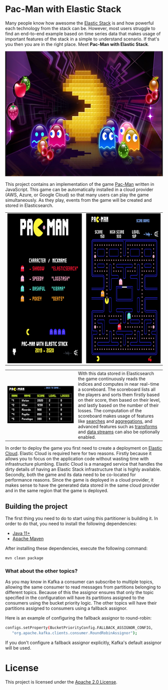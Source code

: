 # Pac-Man with Elastic Stack

Many people know how awesome the [Elastic Stack](https://www.elastic.co/elastic-stack) is and how powerful each technology from the stack can be.
However, most users struggle to find an end-to-end example based on time series data that makes usage of important features of the stack in a simple to understand scenario.
If that's you then you are in the right place. Meet **Pac-Man with Elastic Stack**.

<center><img src="images/pacman.jpg" width="800" height="400"></center>

This project contains an implementation of the game [Pac-Man](https://en.wikipedia.org/wiki/Pac-Man) written in JavaScript.
This game can be automatically installed in a cloud provider (AWS, Azure, or Google Cloud) so that many users can play the game simultaneously.
As they play, events from the game will be created and stored in Elasticsearch.

<center>
   <table>
      <tr>
         <td><img src="images/game-start.png" width="480" height="480"></td>
         <td><img src="images/game-run.png" width="480" height="480"></td>
      </tr>
   </table>
</center>

<center>
   <table>
      <tr>
         <td width="500" height="200"><img src="images/scoreboard.png"></td>
         <td width="500">With this data stored in Elasticsearch the game continuously reads the indices and computes in near real-time a scoreboard. The scoreboard lists all the players and sorts them firstly based on their score, then based on their level, and lastly based on the number of their losses. The computation of the scoreboard makes usage of features like <a href="https://www.elastic.co/guide/en/elasticsearch/reference/current/search-search.html">searches</a> and <a href="https://www.elastic.co/guide/en/elasticsearch/reference/current/search-aggregations.html">aggregations</a>, and advanced features such as <a href="https://www.elastic.co/guide/en/elasticsearch/reference/current/transform-apis.html#transform-apis">transforms</a> and <a href="https://www.elastic.co/guide/en/elasticsearch/reference/current/data-streams.html">data streams</a> can also be optionally enabled.</td>
      </tr>
   </table>
</center>

In order to deploy the game you first need to create a deployment on [Elastic Cloud](https://www.elastic.co/cloud/). Elastic Cloud is required here for two reasons.
Firstly because it allows you to focus on the application code without wasting time with infrastructure plumbing.
Elastic Cloud is a managed service that handles the dirty details of having an Elastic Stack infrastructure that is highly available.
Secondly, both the game and its data need to be co-located for performance reasons.
Since the game is deployed in a cloud provider, it makes sense to have the generated data stored in the same cloud provider and in the same region that the game is deployed.

## Building the project

The first thing you need to do to start using this partitioner is building it. In order to do that, you need to install the following dependencies:

- [Java 11+](https://openjdk.java.net/)
- [Apache Maven](https://maven.apache.org/)

After installing these dependencies, execute the following command:

```bash
mvn clean package
```

### What about the other topics?

As you may know in Kafka a consumer can subscribe to multiple topics, allowing the same consumer to read messages from partitions belonging to different topics.
Because of this the assignor ensures that only the topic specified in the configuration will have its partitions assigned to the consumers using the bucket priority logic.
The other topics will have their partitions assigned to consumers using a fallback assignor.

Here is an example of configuring the fallback assignor to round-robin:

```bash
configs.setProperty(BucketPriorityConfig.FALLBACK_ASSIGNOR_CONFIG,
   "org.apache.kafka.clients.consumer.RoundRobinAssignor");
```

If you don't configure a fallback assignor explicitly, Kafka's default assignor will be used.

# License

This project is licensed under the [Apache 2.0 License](./LICENSE).
